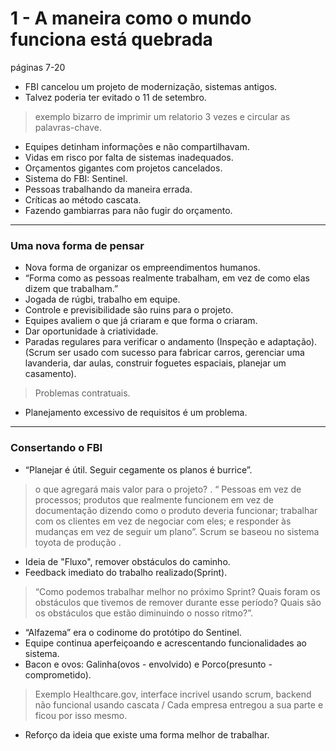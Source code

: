 # 1 - A maneira como o mundo funciona está quebrada
páginas 7-20

* FBI cancelou um projeto de modernização, sistemas antigos.
* Talvez poderia ter evitado o 11 de setembro.
> exemplo bizarro de imprimir um relatorio 3 vezes e circular as palavras-chave.
* Equipes detinham informações e não compartilhavam.
* Vidas em risco por falta de sistemas inadequados.
* Orçamentos gigantes com projetos cancelados.
* Sistema do FBI: Sentinel.
* Pessoas trabalhando da maneira errada.
* Críticas ao método cascata.
* Fazendo gambiarras para não fugir do orçamento.

----

### Uma nova forma de pensar

* Nova forma de organizar os empreendimentos humanos.
* “Forma como as pessoas realmente trabalham, em vez de como elas dizem que trabalham.”
* Jogada de rúgbi, trabalho em equipe.
* Controle e previsibilidade são ruins para o projeto.
* Equipes avaliem o que já criaram e que forma o criaram.
* Dar oportunidade à criatividade.
* Paradas regulares para verificar o andamento (Inspeção e adaptação).
(Scrum ser usado com sucesso para fabricar carros, gerenciar uma lavanderia, dar aulas, construir foguetes espaciais, planejar um casamento).
> Problemas contratuais.
* Planejamento excessivo de requisitos é um problema.

----

### Consertando o FBI

* “Planejar é útil. Seguir cegamente os planos é burrice”.
> o que agregará mais valor para o projeto? .
“ Pessoas em vez de processos; produtos que realmente funcionem em vez de documentação dizendo como o produto deveria funcionar; trabalhar com os clientes em vez de negociar com eles; e responder às mudanças em vez de seguir um plano”.
> Scrum se baseou no sistema toyota de produção .
* Ideia de "Fluxo", remover obstáculos do caminho.
* Feedback imediato do trabalho realizado(Sprint).
> “Como podemos trabalhar melhor no próximo Sprint? Quais foram os obstáculos que tivemos de remover durante esse período? Quais são os obstáculos que estão diminuindo o nosso ritmo?”.
* “Alfazema” era o codinome do protótipo do Sentinel.
* Equipe continua aperfeiçoando e acrescentando funcionalidades ao sistema.
* Bacon e ovos: Galinha(ovos - envolvido) e Porco(presunto - comprometido).
> Exemplo Healthcare.gov, interface incrivel usando scrum, backend não funcional usando cascata / Cada empresa entregou a sua parte e ficou por isso mesmo.
* Reforço da ideia que existe uma forma melhor de trabalhar.
